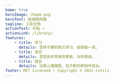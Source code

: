 ```yaml
---
home: true
heroImage: /home.png
heroText: 前端程序猿
tagline: 工具文档
actionText: 开始 →
actionLink: /library/
features:
    - title: 学习
      details: 坚持不懈的努力学习，收获每一天。
    - title: 进步
      details: 享受技术带来的革新，与时俱进。
    - title: 成长
      details: 记录心境路程，在不断的跌倒中成长。
footer: MIT Licensed | Copyright © 2021-rutils
---
```

